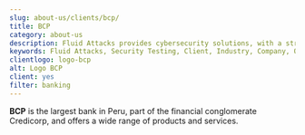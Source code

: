 ```yaml
---
slug: about-us/clients/bcp/
title: BCP
category: about-us
description: Fluid Attacks provides cybersecurity solutions, with a strong focus on Continuous Hacking, for clients in multiple industries highlighted in this section.
keywords: Fluid Attacks, Security Testing, Client, Industry, Company, Organization, Pentesting, Ethical Hacking
clientlogo: logo-bcp
alt: Logo BCP
client: yes
filter: banking
---
```


**BCP** is the largest bank in Peru, part of the financial conglomerate
Credicorp, and offers a wide range of products and services.
